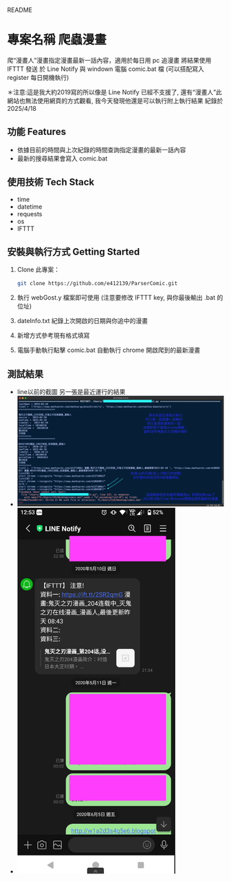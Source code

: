 README 

# 專案名稱 爬蟲漫畫

爬“漫畫人”漫畫指定漫畫最新一話內容，適用於每日用 pc 追漫畫
將結果使用 IFTTT 發送 於 Line Notify
與 windown 電腦 comic.bat 檔
(可以搭配寫入 register 每日開機執行)

＊注意:這是我大約2019寫的所以像是 Line Notify 已經不支援了,
      還有“漫畫人”此網站也無法使用網頁的方式觀看,
      我今天發現他還是可以執行附上執行結果 紀錄於 2025/4/18

## 功能 Features

- 依據目前的時間與上次紀錄的時間查詢指定漫畫的最新一話內容
- 最新的搜尋結果會寫入 comic.bat

## 使用技術 Tech Stack
- time
- datetime
- requests
- os
- IFTTT

## 安裝與執行方式 Getting Started

1. Clone 此專案：
    ```bash
    git clone https://github.com/e412139/ParserComic.git
    ```
2. 執行 webGost.y 檔案即可使用 (注意要修改 IFTTT key, 與你最後輸出 .bat 的位址)

3. dateInfo.txt 紀錄上次開啟的日期與你追中的漫畫

4. 新增方式參考現有格式填寫
   
5. 電腦手動執行點擊 comic.bat 自動執行 chrome 開啟爬到的最新漫畫

## 測試結果 
- line以前的截圖 另一張是最近運行的結果
- ![output](output.png)
- ![綠line](line.png)
   
